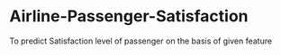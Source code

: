# Airline-Passenger-Satisfaction
To predict Satisfaction level of passenger on the basis of given feature
